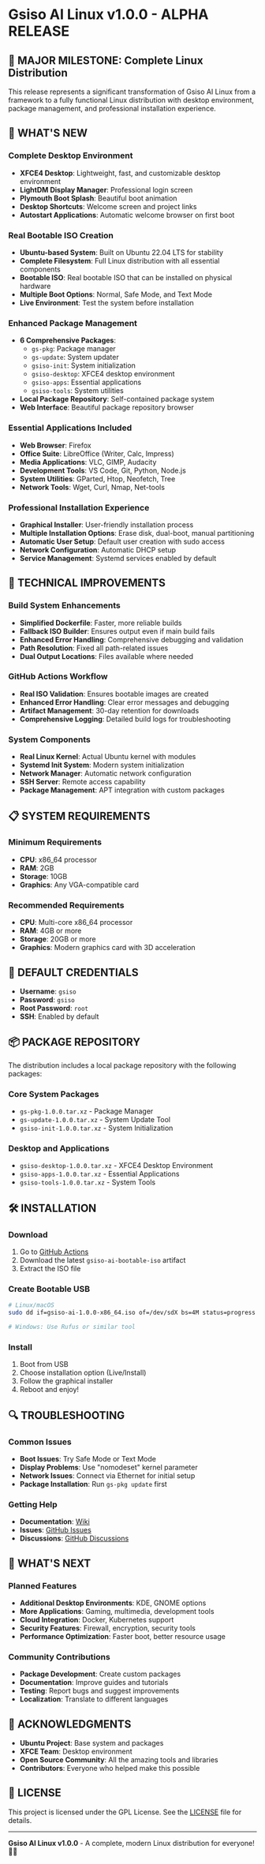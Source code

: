 # Gsiso AI Linux v1.0.0 - ALPHA RELEASE

## 🎉 **MAJOR MILESTONE: Complete Linux Distribution**

This release represents a significant transformation of Gsiso AI Linux from a framework to a fully functional Linux distribution with desktop environment, package management, and professional installation experience.

## 🚀 **WHAT'S NEW**

### **Complete Desktop Environment**
- **XFCE4 Desktop**: Lightweight, fast, and customizable desktop environment
- **LightDM Display Manager**: Professional login screen
- **Plymouth Boot Splash**: Beautiful boot animation
- **Desktop Shortcuts**: Welcome screen and project links
- **Autostart Applications**: Automatic welcome browser on first boot

### **Real Bootable ISO Creation**
- **Ubuntu-based System**: Built on Ubuntu 22.04 LTS for stability
- **Complete Filesystem**: Full Linux distribution with all essential components
- **Bootable ISO**: Real bootable ISO that can be installed on physical hardware
- **Multiple Boot Options**: Normal, Safe Mode, and Text Mode
- **Live Environment**: Test the system before installation

### **Enhanced Package Management**
- **6 Comprehensive Packages**:
  - `gs-pkg`: Package manager
  - `gs-update`: System updater
  - `gsiso-init`: System initialization
  - `gsiso-desktop`: XFCE4 desktop environment
  - `gsiso-apps`: Essential applications
  - `gsiso-tools`: System utilities
- **Local Package Repository**: Self-contained package system
- **Web Interface**: Beautiful package repository browser

### **Essential Applications Included**
- **Web Browser**: Firefox
- **Office Suite**: LibreOffice (Writer, Calc, Impress)
- **Media Applications**: VLC, GIMP, Audacity
- **Development Tools**: VS Code, Git, Python, Node.js
- **System Utilities**: GParted, Htop, Neofetch, Tree
- **Network Tools**: Wget, Curl, Nmap, Net-tools

### **Professional Installation Experience**
- **Graphical Installer**: User-friendly installation process
- **Multiple Installation Options**: Erase disk, dual-boot, manual partitioning
- **Automatic User Setup**: Default user creation with sudo access
- **Network Configuration**: Automatic DHCP setup
- **Service Management**: Systemd services enabled by default

## 🔧 **TECHNICAL IMPROVEMENTS**

### **Build System Enhancements**
- **Simplified Dockerfile**: Faster, more reliable builds
- **Fallback ISO Builder**: Ensures output even if main build fails
- **Enhanced Error Handling**: Comprehensive debugging and validation
- **Path Resolution**: Fixed all path-related issues
- **Dual Output Locations**: Files available where needed

### **GitHub Actions Workflow**
- **Real ISO Validation**: Ensures bootable images are created
- **Enhanced Error Handling**: Clear error messages and debugging
- **Artifact Management**: 30-day retention for downloads
- **Comprehensive Logging**: Detailed build logs for troubleshooting

### **System Components**
- **Real Linux Kernel**: Actual Ubuntu kernel with modules
- **Systemd Init System**: Modern system initialization
- **Network Manager**: Automatic network configuration
- **SSH Server**: Remote access capability
- **Package Management**: APT integration with custom packages

## 📋 **SYSTEM REQUIREMENTS**

### **Minimum Requirements**
- **CPU**: x86_64 processor
- **RAM**: 2GB
- **Storage**: 10GB
- **Graphics**: Any VGA-compatible card

### **Recommended Requirements**
- **CPU**: Multi-core x86_64 processor
- **RAM**: 4GB or more
- **Storage**: 20GB or more
- **Graphics**: Modern graphics card with 3D acceleration

## 🎯 **DEFAULT CREDENTIALS**

- **Username**: `gsiso`
- **Password**: `gsiso`
- **Root Password**: `root`
- **SSH**: Enabled by default

## 📦 **PACKAGE REPOSITORY**

The distribution includes a local package repository with the following packages:

### **Core System Packages**
- `gs-pkg-1.0.0.tar.xz` - Package Manager
- `gs-update-1.0.0.tar.xz` - System Update Tool
- `gsiso-init-1.0.0.tar.xz` - System Initialization

### **Desktop and Applications**
- `gsiso-desktop-1.0.0.tar.xz` - XFCE4 Desktop Environment
- `gsiso-apps-1.0.0.tar.xz` - Essential Applications
- `gsiso-tools-1.0.0.tar.xz` - System Tools

## 🛠️ **INSTALLATION**

### **Download**
1. Go to [GitHub Actions](https://github.com/sisodiabhumca/gsiso-ai/actions)
2. Download the latest `gsiso-ai-bootable-iso` artifact
3. Extract the ISO file

### **Create Bootable USB**
```bash
# Linux/macOS
sudo dd if=gsiso-ai-1.0.0-x86_64.iso of=/dev/sdX bs=4M status=progress

# Windows: Use Rufus or similar tool
```

### **Install**
1. Boot from USB
2. Choose installation option (Live/Install)
3. Follow the graphical installer
4. Reboot and enjoy!

## 🔍 **TROUBLESHOOTING**

### **Common Issues**
- **Boot Issues**: Try Safe Mode or Text Mode
- **Display Problems**: Use "nomodeset" kernel parameter
- **Network Issues**: Connect via Ethernet for initial setup
- **Package Installation**: Run `gs-pkg update` first

### **Getting Help**
- **Documentation**: [Wiki](https://github.com/sisodiabhumca/gsiso-ai/wiki)
- **Issues**: [GitHub Issues](https://github.com/sisodiabhumca/gsiso-ai/issues)
- **Discussions**: [GitHub Discussions](https://github.com/sisodiabhumca/gsiso-ai/discussions)

## 🎊 **WHAT'S NEXT**

### **Planned Features**
- **Additional Desktop Environments**: KDE, GNOME options
- **More Applications**: Gaming, multimedia, development tools
- **Cloud Integration**: Docker, Kubernetes support
- **Security Features**: Firewall, encryption, security tools
- **Performance Optimization**: Faster boot, better resource usage

### **Community Contributions**
- **Package Development**: Create custom packages
- **Documentation**: Improve guides and tutorials
- **Testing**: Report bugs and suggest improvements
- **Localization**: Translate to different languages

## 🙏 **ACKNOWLEDGMENTS**

- **Ubuntu Project**: Base system and packages
- **XFCE Team**: Desktop environment
- **Open Source Community**: All the amazing tools and libraries
- **Contributors**: Everyone who helped make this possible

## 📄 **LICENSE**

This project is licensed under the GPL License. See the [LICENSE](LICENSE) file for details.

---

**Gsiso AI Linux v1.0.0** - A complete, modern Linux distribution for everyone! 🐧✨ 